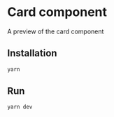 # Card component

A preview of the card component

## Installation

```bash
yarn
```

## Run

```bash
yarn dev
```
